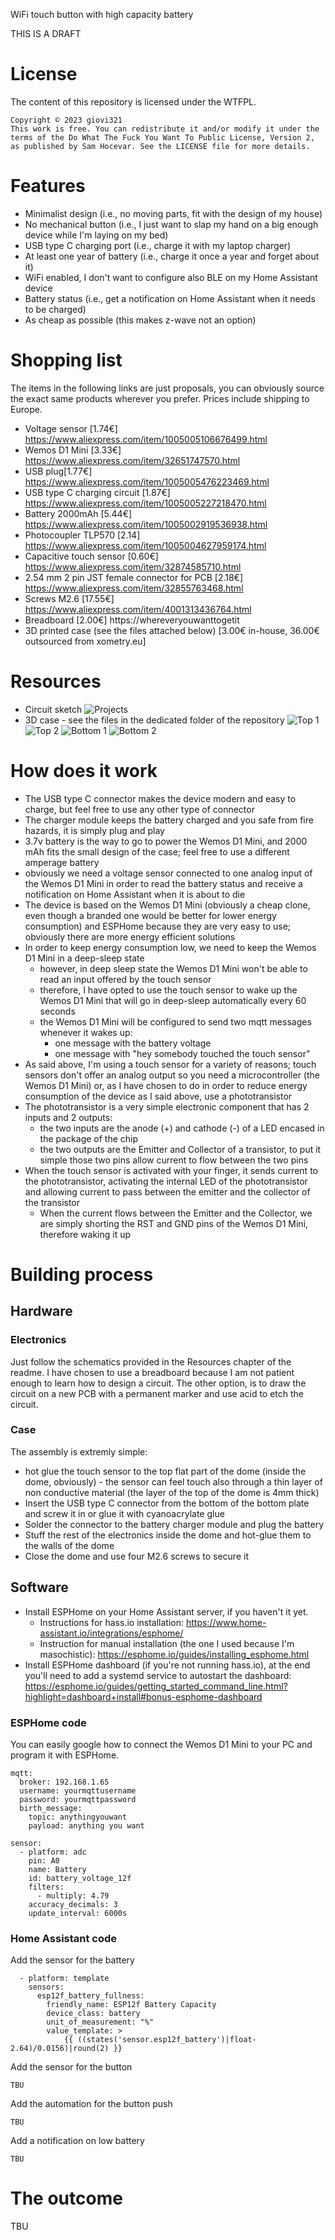 WiFi touch button with high capacity battery

THIS IS A DRAFT

# License
The content of this repository is licensed under the WTFPL.

```
Copyright © 2023 giovi321
This work is free. You can redistribute it and/or modify it under the
terms of the Do What The Fuck You Want To Public License, Version 2,
as published by Sam Hocevar. See the LICENSE file for more details.
```

# Features
- Minimalist design (i.e., no moving parts, fit with the design of my house)
- No mechanical button (i.e., I just want to slap my hand on a big enough device while I'm laying on my bed)
- USB type C charging port (i.e., charge it with my laptop charger)
- At least one year of battery (i.e., charge it once a year and forget about it)
- WiFi enabled, I don't want to configure also BLE on my Home Assistant device
- Battery status (i.e., get a notification on Home Assistant when it needs to be charged)
- As cheap as possible (this makes z-wave not an option)

# Shopping list
The items in the following links are just proposals, you can obviously source the exact same products wherever you prefer.
Prices include shipping to Europe.
- Voltage sensor [1.74€] https://www.aliexpress.com/item/1005005106676499.html
- Wemos D1 Mini [3.33€] https://www.aliexpress.com/item/32651747570.html
- USB plug[1.77€] https://www.aliexpress.com/item/1005005476223469.html
- USB type C charging circuit [1.87€] https://www.aliexpress.com/item/1005005227218470.html
- Battery 2000mAh [5.44€] https://www.aliexpress.com/item/1005002919536938.html
- Photocoupler TLP570 [2.14] https://www.aliexpress.com/item/1005004627959174.html
- Capacitive touch sensor [0.60€] https://www.aliexpress.com/item/32874585710.html
- 2.54 mm 2 pin JST female connector for PCB [2.18€] https://www.aliexpress.com/item/32855763468.html
- Screws M2.6 [17.55€] https://www.aliexpress.com/item/4001313436764.html
- Breadboard [2.00€] https://whereveryouwanttogetit
- 3D printed case (see the files attached below) [3.00€ in-house, 36.00€ outsourced from xometry.eu]

# Resources
- Circuit sketch
![Projects](https://github.com/giovi321/wifi_button/assets/6443515/e4a15226-3a31-4985-8bdc-a2b3c632ad7e)
- 3D case - see the files in the dedicated folder of the repository
![Top 1](https://github.com/giovi321/wifi_button/assets/6443515/5813c38f-b581-444f-836f-050e6ff17dc5)
![Top 2](https://github.com/giovi321/wifi_button/assets/6443515/1286280e-becd-4afa-8b9c-e91157d0610c)
![Bottom 1](https://github.com/giovi321/wifi_button/assets/6443515/5aa3b782-1b2a-4216-b39c-ef8fe647e2d7)
![Bottom 2](https://github.com/giovi321/wifi_button/assets/6443515/9094013c-8715-4622-83c1-68e2a4e85942)

# How does it work
- The USB type C connector makes the device modern and easy to charge, but feel free to use any other type of connector
- The charger module keeps the battery charged and you safe from fire hazards, it is simply plug and play
- 3.7v battery is the way to go to power the Wemos D1 Mini, and 2000 mAh fits the small design of the case; feel free to use a different amperage battery
- obviously we need a voltage sensor connected to one analog input of the Wemos D1 Mini in order to read the battery status and receive a notification on Home Assistant when it is about to die
- The device is based on the Wemos D1 Mini (obviously a cheap clone, even though a branded one would be better for lower energy consumption) and ESPHome because they are very easy to use; obviously there are more energy efficient solutions
- In order to keep energy consumption low, we need to keep the Wemos D1 Mini in a deep-sleep state
	- however, in deep sleep state the Wemos D1 Mini won't be able to read an input offered by the touch sensor
	- therefore, I have opted to use the touch sensor to wake up the Wemos D1 Mini that will go in deep-sleep automatically every 60 seconds
	- the Wemos D1 Mini will be configured to send two mqtt messages whenever it wakes up:
		- one message with the battery voltage
		- one message with "hey somebody touched the touch sensor"
- As said above, I'm using a touch sensor for a variety of reasons; touch sensors don't offer an analog output so you need a microcontroller (the Wemos D1 Mini) or, as I have chosen to do in order to reduce energy consumption of the device as I said above, use a phototransistor
- The phototransistor is a very simple electronic component that has 2 inputs and 2 outputs:
	- the two inputs are the anode (+) and cathode (-) of a LED encased in the package of the chip
	- the two outputs are the Emitter and Collector of a transistor, to put it simple those two pins allow current to flow between the two pins
- When the touch sensor is activated with your finger, it sends current to the phototransistor, activating the internal LED of the phototransistor and allowing current to pass between the emitter and the collector of the transistor
  - When the current flows between the Emitter and the Collector, we are simply shorting the RST and GND pins of the Wemos D1 Mini, therefore waking it up


# Building process
## Hardware
### Electronics
Just follow the schematics provided in the Resources chapter of the readme.
I have chosen to use a breadboard because I am not patient enough to learn how to design a circuit.
The other option, is to draw the circuit on a new PCB with a permanent marker and use acid to etch the circuit.

### Case
The assembly is extremly simple:
- hot glue the touch sensor to the top flat part of the dome (inside the dome, obviously) - the sensor can feel touch also through a thin layer of non conductive material (the layer of the top of the dome is 4mm thick)
- Insert the USB type C connector from the bottom of the bottom plate and screw it in or glue it with cyanoacrylate glue
- Solder the connector to the battery charger module and plug the battery
- Stuff the rest of the electronics inside the dome and hot-glue them to the walls of the dome
- Close the dome and use four M2.6 screws to secure it

## Software
- Install ESPHome on your Home Assistant server, if you haven't it yet.
  - Instructions for hass.io installation: https://www.home-assistant.io/integrations/esphome/
  - Instruction for manual installation (the one I used because I'm masochistic): https://esphome.io/guides/installing_esphome.html
- Install ESPHome dashboard (if you're not running hass.io), at the end you'll need to add a systemd service to autostart the dashboard: https://esphome.io/guides/getting_started_command_line.html?highlight=dashboard+install#bonus-esphome-dashboard 

### ESPHome code
You can easily google how to connect the Wemos D1 Mini to your PC and program it with ESPHome.
```
mqtt:
  broker: 192.168.1.65
  username: yourmqttusername
  password: yourmqttpassword
  birth_message:
    topic: anythingyouwant
    payload: anything you want

sensor:
  - platform: adc
    pin: A0
    name: Battery
    id: battery_voltage_12f
    filters:
      - multiply: 4.79
    accuracy_decimals: 3
    update_interval: 6000s
```

### Home Assistant code
Add the sensor for the battery
```
  - platform: template
    sensors:
      esp12f_battery_fullness:
        friendly_name: ESP12f Battery Capacity
        device_class: battery
        unit_of_measurement: "%"
        value_template: >
            {{ ((states('sensor.esp12f_battery')|float-2.64)/0.0156)|round(2) }}
```

Add the sensor for the button
```
TBU
```

Add the automation for the button push
```
TBU
```

Add  a notification on low battery
```
TBU
```

# The outcome
TBU
